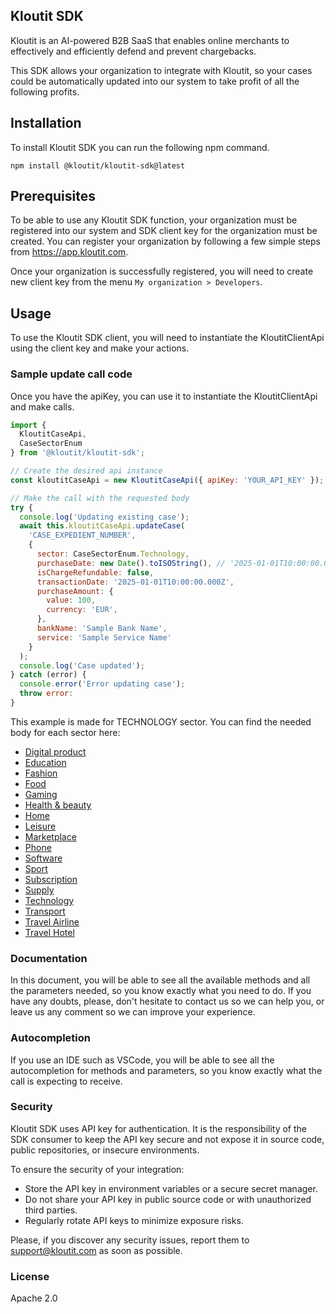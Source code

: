 ## Kloutit SDK

Kloutit is an AI-powered B2B SaaS that enables online merchants to effectively and efficiently defend and prevent chargebacks.

This SDK allows your organization to integrate with Kloutit, so your cases could be automatically updated into our system to take profit of all the following profits.

## Installation

To install Kloutit SDK you can run the following npm command.

```
npm install @kloutit/kloutit-sdk@latest
```

## Prerequisites

To be able to use any Kloutit SDK function, your organization must be registered into our system and SDK client key for the organization must be created. You can register your organization by following a few simple steps from https://app.kloutit.com.

Once your organization is successfully registered, you will need to create new client key from the menu `My organization > Developers`.

## Usage

To use the Kloutit SDK client, you will need to instantiate the KloutitClientApi using the client key and make your actions.

### Sample update call code

Once you have the apiKey, you can use it to instantiate the KloutitClientApi and make calls.

```javascript
import {
  KloutitCaseApi,
  CaseSectorEnum
} from '@kloutit/kloutit-sdk';

// Create the desired api instance
const kloutitCaseApi = new KloutitCaseApi({ apiKey: 'YOUR_API_KEY' });

// Make the call with the requested body
try {
  console.log('Updating existing case');
  await this.kloutitCaseApi.updateCase(
    'CASE_EXPEDIENT_NUMBER',
    {
      sector: CaseSectorEnum.Technology,
      purchaseDate: new Date().toISOString(), // '2025-01-01T10:00:00.000Z' 
      isChargeRefundable: false,
      transactionDate: '2025-01-01T10:00:00.000Z',
      purchaseAmount: {
        value: 100,
        currency: 'EUR',
      },
      bankName: 'Sample Bank Name',
      service: 'Sample Service Name'
    }
  );
  console.log('Case updated');
} catch (error) {
  console.error('Error updating case');
  throw error:
}
```

This example is made for TECHNOLOGY sector. You can find the needed body for each sector here:

- [Digital product](typologies/DIGITAL_PRODUCT.md)
- [Education](typologies/EDUCATION.md)
- [Fashion](typologies/FASHION.md)
- [Food](typologies/FOOD.md)
- [Gaming](typologies/GAMING.md)
- [Health & beauty](typologies/HEALTH_BEAUTY.md)
- [Home](typologies/HOME.md)
- [Leisure](typologies/LEISURE.md)
- [Marketplace](typologies/MARKETPLACE.md)
- [Phone](typologies/PHONE.md)
- [Software](typologies/SOFTWARE.md)
- [Sport](typologies/SPORT.md)
- [Subscription](typologies/SUBSCRIPTION.md)
- [Supply](typologies/SUPPLY.md)
- [Technology](typologies/TECHNOLOGY.md)
- [Transport](typologies/TRANSPORT.md)
- [Travel Airline](typologies/TRAVEL_AIRLINE.md)
- [Travel Hotel](typologies/TRAVEL_HOTEL.md)

### Documentation

In this document, you will be able to see all the available methods and all the parameters needed, so you know exactly what you need to do. If you have any doubts, please, don't hesitate to contact us so we can help you, or leave us any comment so we can improve your experience.

### Autocompletion

If you use an IDE such as VSCode, you will be able to see all the autocompletion for methods and parameters, so you know exactly what the call is expecting to receive.

### Security

Kloutit SDK uses API key for authentication. It is the responsibility of the SDK consumer to keep the API key secure and not expose it in source code, public repositories, or insecure environments.

To ensure the security of your integration:

- Store the API key in environment variables or a secure secret manager.
- Do not share your API key in public source code or with unauthorized third parties.
- Regularly rotate API keys to minimize exposure risks.

Please, if you discover any security issues, report them to support@kloutit.com as soon as possible.

### License

Apache 2.0
